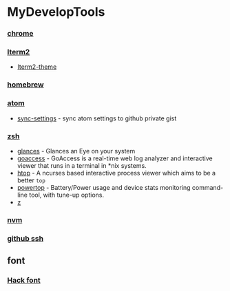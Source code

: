 # MyDevelopTools

### [chrome](https://www.google.co.kr/chrome/browser/desktop/)

### [Iterm2](https://www.iterm2.com/)
* [Iterm2-theme](http://iterm2colorschemes.com/)

### [homebrew](http://brew.sh/)

### [atom](https://atom.io/)
- [sync-settings](https://github.com/atom-community/sync-settings) - sync atom settings to github private gist

### [zsh](https://github.com/robbyrussell/oh-my-zsh)
* [glances](https://github.com/nicolargo/glances) - Glances an Eye on your system
* [goaccess](https://github.com/allinurl/goaccess) - GoAccess is a real-time web log analyzer and interactive viewer that runs in a terminal in \*nix systems.
* [htop](https://github.com/hishamhm/htop) - A ncurses based interactive process viewer which aims to be a better `top`
* [powertop](https://github.com/fenrus75/powertop) - Battery/Power usage and device stats monitoring command-line tool, with tune-up options.
* [z](https://gist.github.com/mischah/8149239)

### [nvm](https://github.com/creationix/nvm)

### [github ssh](https://help.github.com/articles/generating-an-ssh-key/)

## font
### [Hack font](http://sourcefoundry.org/hack/)
